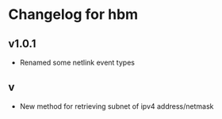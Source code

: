 # Changelog for hbm

## v1.0.1
 - Renamed some netlink event types
 
## v
 - New method for retrieving subnet of ipv4 address/netmask
 
